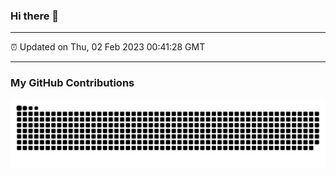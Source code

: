 ### Hi there 👋

---

⏰ Updated on Thu, 02 Feb 2023 00:41:28 GMT

---
### My GitHub Contributions

![](https://github.com/Dovelizi/Dovelizi/blob/main/assets/github-contribution-grid-snake.svg)
 
